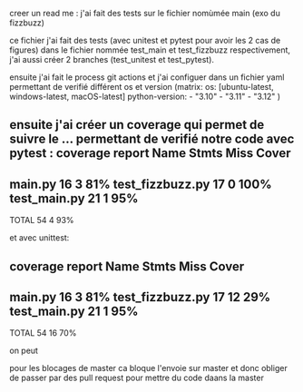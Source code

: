 creer un read me :
j'ai fait des tests sur le fichier nomùmée main (exo du fizzbuzz) 

ce fichier j'ai fait des tests (avec unitest et pytest pour avoir les 2 cas de figures) dans le fichier nommée test_main et test_fizzbuzz respectivement, j'ai aussi créer 2 branches (test_unitest et test_pytest).

ensuite j'ai fait le process git actions et j'ai configuer dans un fichier yaml permettant de verifié différent os et version
(matrix:
        os: [ubuntu-latest, windows-latest, macOS-latest]
        python-version:
          - "3.10"
          - "3.11"
          - "3.12"
        )

ensuite j'ai créer un coverage qui permet de suivre le ... permettant de verifié notre code
avec pytest :
coverage report
Name               Stmts   Miss  Cover
--------------------------------------
main.py               16      3    81%
test_fizzbuzz.py      17      0   100%
test_main.py          21      1    95%
--------------------------------------
TOTAL                 54      4    93%

et avec unittest:

coverage report
Name               Stmts   Miss  Cover
--------------------------------------
main.py               16      3    81%
test_fizzbuzz.py      17     12    29%
test_main.py          21      1    95%
--------------------------------------
TOTAL                 54     16    70%

on peut

pour les blocages de master ca bloque l'envoie sur master et donc obliger de passer par des pull request pour mettre du code daans la master

